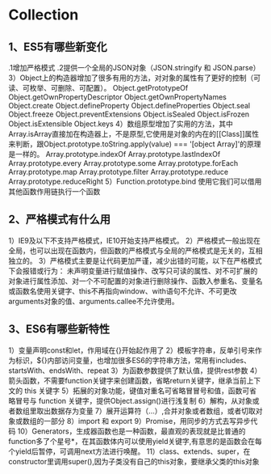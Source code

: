 # Collection


## 1、ES5有哪些新变化
   .1增加严格模式
   .2提供一个全局的JSON对象（JSON.stringify 和 JSON.parse）
   3）Object上的构造器增加了很多有用的方法，对对象的属性有了更好的控制（可读、可枚举、可删除、可配置）。
   	    Object.getPrototypeOf
		Object.getOwnPropertyDescriptor
		Object.getOwnPropertyNames
		Object.create
		Object.defineProperty
		Object.defineProperties
		Object.seal
		Object.freeze
		Object.preventExtensions
		Object.isSealed
		Object.isFrozen
		Object.isExtensible
		Object.keys
   4）数组原型增加了实用的方法，其中Array.isArray直接加在构造器上，不是原型,它使用是对象的内在的[[Class]]属性来判断，跟Object.prototype.toString.apply(value) === '[object Array]'的原理是一样的。
		Array.prototype.indexOf
		Array.prototype.lastIndexOf
		Array.prototype.every
		Array.prototype.some
		Array.prototype.forEach
		Array.prototype.map
		Array.prototype.filter
		Array.prototype.reduce
		Array.prototype.reduceRight
	5）Function.prototype.bind 使用它我们可以借用其他函数作用链执行一个函数		

## 2、严格模式有什么用
   1）IE9及以下不支持严格模式，IE10开始支持严格模式。
   2）严格模式一般出现在全局，也可以出现在函数内，但函数的严格模式与全局的严格模式是无关的，互相独立的。
   3）严格模式主要是让代码更加严谨，减少出错的可能，以下在严格模式下会报错或行为：
      未声明变量进行赋值操作、改写只可读的属性、对不可扩展的对象进行属性添加、对一个不可配置的对象进行删除操作、函数入参重名、变量名或函数名使用关键字、this不再指向window、with语句不允许、不可更改arguments对象的值、arguments.callee不允许使用。
## 3、ES6有哪些新特性
   1）变量声明const和let，作用域在{}开始起作用了
   2）模板字符串，反单引号来作为标识，${}内部访问变量，也增加很多ES6的字符串方法，常用有includes、startsWith、endsWith、repeat
   3）为函数参数提供了默认值，提供rest参数
   4）箭头函数，不需要function关键字来创建函数，省略return关键字，继承当前上下文的 this 关键字
   5）拓展的对象功能，键值对重名可省略冒冒号和值，函数可省略冒号与 function 关键字，提供Object.assign()进行浅复制
   6）解构，从对象或者数组里取出数据存为变量
   7）展开运算符（...）,合并对象或者数组，或者切取对象或数组的一部分
   8）import 和 export
   9）Promise，用同步的方式去写异步代码
   10）Generators，生成器函数也是一种函数，最直观的表现就是比普通的function多了个星号*，在其函数体内可以使用yield关键字,有意思的是函数会在每个yield后暂停，可调用next方法进行唤醒。
   11）class、extends、super，在constructor里调用super(),因为子类没有自己的this对象，要继承父类的this对象
   
   
   
   
   
   
   
   

